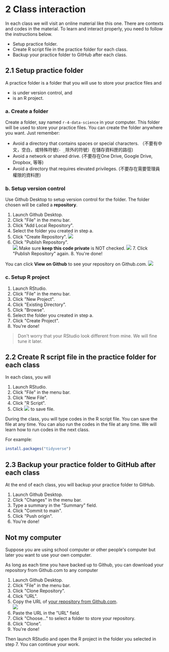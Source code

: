# 2 Class interaction

In each class we will visit an online material like this one. There are contexts and codes in the material. To learn and interact properly, you need to follow the instructions below.

  * Setup practice folder. 
  * Create R script file in the practice folder for each class.  
  * Backup your practice folder to GitHub after each class.  

## 2.1 Setup practice folder  

A practice folder is a folder that you will use to store your practice files and 

  * is under version control, and
  * is an R project.

### a. Create a folder

Create a folder, say named `r-4-data-science` in your computer. This folder will be used to store your practice files. You can create the folder anywhere you want. Just remember:  
  
  * Avoid a directory that contains spaces or special characters. （不要有中文，空白，或特殊符號(`- _`除外的符號）在儲存資料匣的路徑)  
  * Avoid a network or shared drive. (不要存在One Drive, Google Drive, Dropbox, 等等)  
  * Avoid a directory that requires elevated privileges. (不要存在需要管理員權限的資料匣)  

### b. Setup version control

Use Github Desktop to setup version control for the folder. The folder chosen will be called a **repository**.  

  1. Launch Github Desktop.  
  2. Click "File" in the menu bar.  
  3. Click "Add Local Repository".  
  4. Select the folder you created in step a.  
  5. Click "Create Repository".
   ![](img/Create%20repository.png)
  6. Click "Publish Repository".  
   ![](img/publish%20repo.png)
   Make sure **keep this code private** is NOT checked.
   ![](img/publish%20repo2.png)
    7. Click "Publish Repository" again.
    8. You're done!

You can click **View on Github** to see your repository on Github.com.
![](img/view%20on%20gh.png)

### c. Setup R project  

 1. Launch RStudio.  
 2. Click "File" in the menu bar.  
 3. Click "New Project".  
 4. Click "Existing Directory".  
 5. Click "Browse".  
 6. Select the folder you created in step a.  
 7. Click "Create Project".  
 8. You're done!

> Don't worry that your RStudio look different from mine. We will fine tune it later.

## 2.2 Create R script file in the practice folder for each class

In each class, you will 

  1. Launch RStudio.   
  2. Click "File" in the menu bar.
  3. Click "New File".  
  4. Click "R Script".  
  5. Click ![](img/Save.png) to save file.  


During the class, you will type codes in the R script file. You can save the file at any time. You can also run the codes in the file at any time. We will learn how to run codes in the next class.

For example:  

```r
install.packages("tidyverse")
```

## 2.3 Backup your practice folder to GitHub after each class   

At the end of each class, you will backup your practice folder to GitHub.  

  1. Launch Github Desktop.  
  2. Click "Changes" in the menu bar.  
  3. Type a summary in the "Summary" field.  
  4. Click "Commit to main".  
  5. Click "Push origin".  
  6. You're done!


## Not my computer

Suppose you are using school computer or other people's computer but later you want to use your own computer. 

As long as each time you have backed up to Github, you can download your repository from Github.com to any computer

 1. Launch Github Desktop.  
 2. Click "File" in the menu bar.  
 3. Click "Clone Repository".  
 4. Click "URL".  
 5. Copy the URL of [your repository from Github.com](https://github.com/tpemartin/112-1-r-4-data-science).  
   ![](img/clone%20repo.png)
 6. Paste the URL in the "URL" field.  
 7. Click "Choose..." to select a folder to store your repository.  
 8. Click "Clone".  
 9.  You're done!

Then launch RStudio and open the R project in the folder you selected in step 7. You can continue your work.